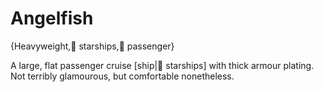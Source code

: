 # Angelfish

{Heavyweight,🚀 starships,💺 passenger}

A large, flat passenger cruise [ship|🚀 starships] with thick armour plating. Not terribly glamourous, but comfortable nonetheless.

